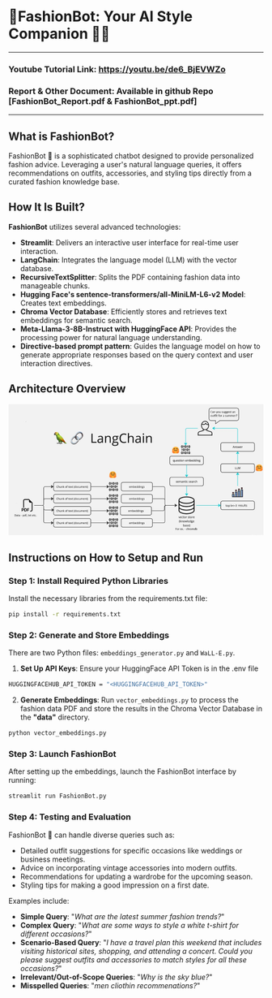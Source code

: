 # 🤖FashionBot: Your AI Style Companion 👗👠
----------------------------------------------------------
### Youtube Tutorial Link: https://youtu.be/de6_BjEVWZo
### Report & Other Document: Available in github Repo [FashionBot_Report.pdf & FashionBot_ppt.pdf]
----------------------------------------------------------
## What is FashionBot?
FashionBot 🤖 is a sophisticated chatbot designed to provide personalized fashion advice. Leveraging a user's natural language queries, it offers recommendations on outfits, accessories, and styling tips directly from a curated fashion knowledge base.
## How It Is Built?

**FashionBot** utilizes several advanced technologies:

- **Streamlit**: Delivers an interactive user interface for real-time user interaction.
- **LangChain**: Integrates the language model (LLM) with the vector database.
- **RecursiveTextSplitter**: Splits the PDF containing fashion data into manageable chunks.
- **Hugging Face's sentence-transformers/all-MiniLM-L6-v2 Model**: Creates text embeddings.
- **Chroma Vector Database**: Efficiently stores and retrieves text embeddings for semantic search.
- **Meta-Llama-3-8B-Instruct with HuggingFace API**: Provides the processing power for natural language understanding.
- **Directive-based prompt pattern**: Guides the language model on how to generate appropriate responses based on the query context and user interaction directives.

## Architecture Overview
![alt text](FashionBot_Architecture.png)

## Instructions on How to Setup and Run

### Step 1: Install Required Python Libraries

Install the necessary libraries from the requirements.txt file:

```bash
pip install -r requirements.txt
```
### Step 2: Generate and Store Embeddings
There are two Python files: `embeddings_generator.py` and `WaLL-E.py`.

1. **Set Up API Keys**: Ensure your HuggingFace API Token is in the .env file
```bash
HUGGINGFACEHUB_API_TOKEN = "<HUGGINGFACEHUB_API_TOKEN>"
```
2. **Generate Embeddings**: Run `vector_embeddings.py` to process the fashion data PDF and store the results in the Chroma Vector Database in the **"data"** directory.
```bash 
python vector_embeddings.py
```

### Step 3: Launch FashionBot
After setting up the embeddings, launch the FashionBot interface by running:
```bash
streamlit run FashionBot.py
```

### Step 4: Testing and Evaluation
FashionBot 🤖 can handle diverse queries such as:

- Detailed outfit suggestions for specific occasions like weddings or business meetings.
- Advice on incorporating vintage accessories into modern outfits.
- Recommendations for updating a wardrobe for the upcoming season.
- Styling tips for making a good impression on a first date.

Examples include:

- **Simple Query**: "_What are the latest summer fashion trends?_"
- **Complex Query**: "_What are some ways to style a white t-shirt for different occasions?_"
- **Scenario-Based Query**: "_I have a travel plan this weekend that includes visiting historical sites, shopping, and attending a concert. Could you please suggest outfits and accessories to match styles for all these occasions?_"
- **Irrelevant/Out-of-Scope Queries**: "_Why is the sky blue?_"
- **Misspelled Queries**: "_men cliothin recommenations?_"

